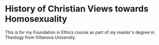 # History of Christian Views towards Homosexuality

This is for my Foundation in Ethics course as part of my master's degree in Theology from Villanova University.